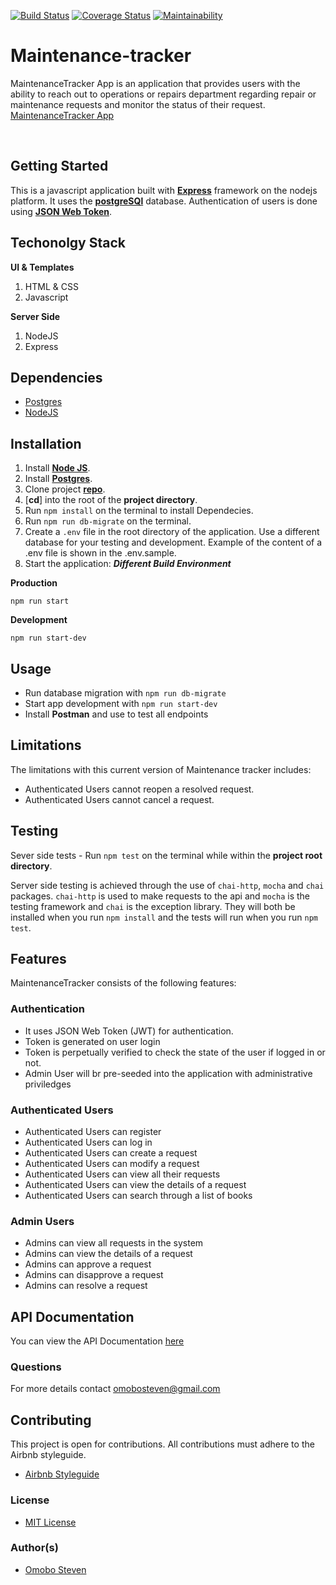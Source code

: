 [![Build Status](https://travis-ci.com/omobosteven/maintenance-tracker.svg?branch=bg-errors-timeout-158414788)](https://travis-ci.com/omobosteven/maintenance-tracker)
[![Coverage Status](https://coveralls.io/repos/github/omobosteven/maintenance-tracker/badge.svg?branch=bg-errors-timeout-158414788)](https://coveralls.io/github/omobosteven/maintenance-tracker?branch=bg-errors-timeout-158414788)
[![Maintainability](https://api.codeclimate.com/v1/badges/a6fde1bb2915cec5032e/maintainability)](https://codeclimate.com/github/omobosteven/maintenance-tracker/maintainability)

# Maintenance-tracker
MaintenanceTracker App is an application that provides users with the ability to reach out to operations or repairs department regarding repair or maintenance requests and monitor the status of their request. [MaintenanceTracker App](https://maintenance-tracker-stv.herokuapp.com/index.html)

<br />

## Getting Started
This is a javascript application built with [**Express**](https://expressjs.com/) framework on the nodejs platform. It uses the [**postgreSQl**](https://www.postgresql.org/) database. Authentication of users is done using [**JSON Web Token**](https://jwt.io/).

## Techonolgy Stack
**UI & Templates**
1. HTML & CSS
3. Javascript

**Server Side**
1. NodeJS
2. Express

## Dependencies
* [Postgres](https://www.postgresql.org/download/)
* [NodeJS](https://nodejs.org/en/)

## Installation
1. Install [**Node JS**](https://nodejs.org/en/).
2. Install [**Postgres**](https://www.postgresql.org/).
3. Clone project [**repo**](https://github.com/omobosteven/maintenance-tracker.git).
4. [**cd**] into the root of the **project directory**.
5. Run `npm install` on the terminal to install Dependecies.
6. Run `npm run db-migrate` on the terminal.
7. Create a `.env` file in the root directory of the application. Use a different database for your testing and development. Example of the content of a .env file is shown in the .env.sample.
8. Start the application:
**_Different Build Environment_**

**Production**
```
npm run start
```
**Development**
```
npm run start-dev
```

## Usage
- Run database migration with `npm run db-migrate`
- Start app development with `npm run start-dev`
- Install **Postman** and use to test all endpoints

## Limitations
The limitations with this current version of Maintenance tracker includes:
- Authenticated Users cannot reopen a resolved request.
- Authenticated Users cannot cancel a request.

## Testing

Sever side tests - Run `npm test` on the terminal while within the **project root directory**.

Server side testing is achieved through the use of `chai-http`, `mocha` and `chai` packages. `chai-http` is used to make requests to the api and `mocha` is the testing framework and `chai` is the exception library. They will both be installed when you run `npm install` and the tests will run when you run `npm test`.

## Features
MaintenanceTracker consists of the following features:

### Authentication

- It uses JSON Web Token (JWT) for authentication.
- Token is generated on user login
- Token is perpetually verified to check the state of the user if logged in or not.
- Admin User will br pre-seeded into the application with administrative priviledges

### Authenticated Users
- Authenticated Users can register
- Authenticated Users can log in
- Authenticated Users can create a request
- Authenticated Users can modify a request
- Authenticated Users can view all their requests
- Authenticated Users can view the details of a request
- Authenticated Users can search through a list of books

### Admin Users
- Admins can view all requests in the system
- Admins can view the details of a request
- Admins can approve a request
- Admins can disapprove a request
- Admins can resolve a request


## API Documentation
You can view the API Documentation [here](https://maintenance-tracker-stv.herokuapp.com/apidocs)

### Questions
For more details contact omobosteven@gmail.com

## Contributing

This project is open for contributions. All contributions must adhere to the Airbnb styleguide.
* [Airbnb Styleguide](http://airbnb.io/javascript/)

### License
* [MIT License](https://github.com/omobosteven/maintenance-tracker/blob/develop/LICENSE)

### Author(s)
* [Omobo Steven](https://github.com/omobosteven)
